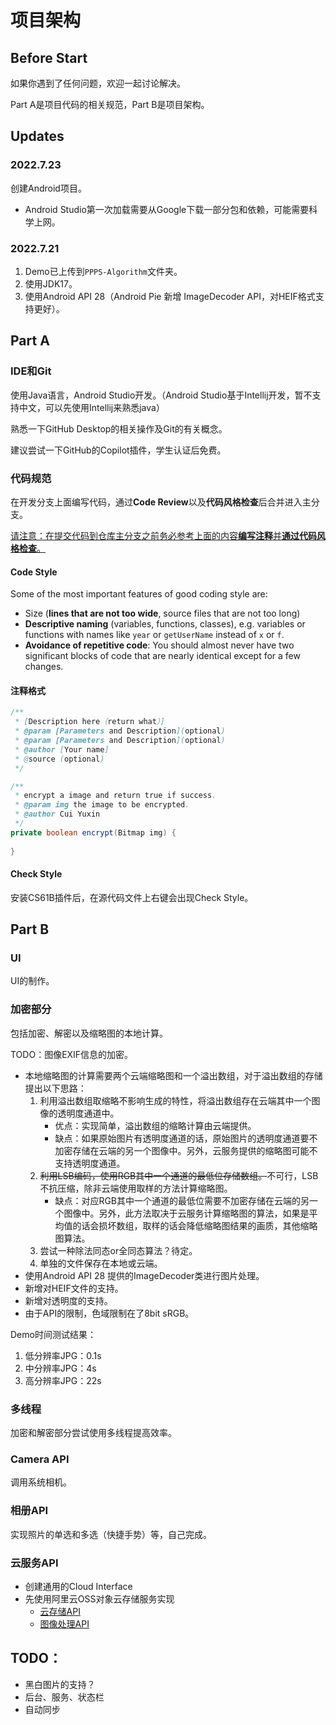#  项目架构

## Before Start

如果你遇到了任何问题，欢迎一起讨论解决。

Part A是项目代码的相关规范，Part B是项目架构。

## Updates

### 2022.7.23

创建Android项目。

- Android Studio第一次加载需要从Google下载一部分包和依赖，可能需要科学上网。

### 2022.7.21

1. Demo已上传到`PPPS-Algorithm`文件夹。
2. 使用JDK17。
3. 使用Android API 28（Android Pie 新增 ImageDecoder API，对HEIF格式支持更好）。

## Part A

### IDE和Git

使用Java语言，Android Studio开发。（Android Studio基于Intellij开发，暂不支持中文，可以先使用Intellij来熟悉java）

熟悉一下GitHub Desktop的相关操作及Git的有关概念。

建议尝试一下GitHub的Copilot插件，学生认证后免费。

### 代码规范

在开发分支上面编写代码，通过**Code Review**以及**代码风格检查**后合并进入主分支。

<u>请注意：在提交代码到仓库主分支之前务必参考上面的内容**编写注释**并**通过代码风格检查**。</u>

#### Code Style

Some of the most important features of good coding style are:

- Size (**lines that are not too wide**, source files that are not too long)
- **Descriptive naming** (variables, functions, classes), e.g. variables or functions with names like `year` or `getUserName` instead of `x` or `f`.
- **Avoidance of repetitive code**: You should almost never have two significant blocks of code that are nearly identical except for a few changes.

#### 注释格式

```java
/** 
 * [Description here（return what）]
 * @param [Parameters and Description](optional)
 * @param [Parameters and Description](optional)
 * @author [Your name]
 * @source (optional)
 */

/**
 * encrypt a image and return true if success.
 * @param img the image to be encrypted.
 * @author Cui Yuxin
 */
private boolean encrypt(Bitmap img) {
        
}
```

#### Check Style

安装CS61B插件后，在源代码文件上右键会出现Check Style。

## Part B

### UI

UI的制作。

### 加密部分

包括加密、解密以及缩略图的本地计算。

TODO：图像EXIF信息的加密。

- 本地缩略图的计算需要两个云端缩略图和一个溢出数组，对于溢出数组的存储提出以下思路：
  1. 利用溢出数组取缩略不影响生成的特性，将溢出数组存在云端其中一个图像的透明度通道中。
     - 优点：实现简单，溢出数组的缩略计算由云端提供。
     - 缺点：如果原始图片有透明度通道的话，原始图片的透明度通道要不加密存储在云端的另一个图像中。另外，云服务提供的缩略图可能不支持透明度通道。
  2. ~~利用LSB编码，使用RGB其中一个通道的最低位存储数组。~~不可行，LSB不抗压缩，除非云端使用取样的方法计算缩略图。
     - 缺点：对应RGB其中一个通道的最低位需要不加密存储在云端的另一个图像中。另外，此方法取决于云服务计算缩略图的算法，如果是平均值的话会损坏数组，取样的话会降低缩略图结果的画质，其他缩略图算法。
  3. 尝试一种除法同态or全同态算法？待定。
  4. 单独的文件保存在本地或云端。
- 使用Android API 28 提供的ImageDecoder类进行图片处理。
- 新增对HEIF文件的支持。
- 新增对透明度的支持。
- 由于API的限制，色域限制在了8bit sRGB。

Demo时间测试结果：

1. 低分辨率JPG：0.1s
2. 中分辨率JPG：4s
3. 高分辨率JPG：22s

### 多线程

加密和解密部分尝试使用多线程提高效率。

### Camera API

调用系统相机。

### 相册API

实现照片的单选和多选（快捷手势）等，自己完成。

### 云服务API

- 创建通用的Cloud Interface
- 先使用阿里云OSS对象云存储服务实现
  - [云存储API](https://help.aliyun.com/document_detail/31947.html)
  - [图像处理API](https://help.aliyun.com/document_detail/101260.html)

## TODO：

- 黑白图片的支持？
- 后台、服务、状态栏
- 自动同步
